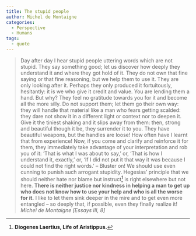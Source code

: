```yaml
---
title: The stupid people
author: Michel de Montaigne
categories:
  - Perspective
  - Humans
tags:
  - quote
---
```


> Day after day I hear stupid people uttering words which are not stupid. They say something good; let us discover how deeply they understand it and where they got hold of it. They do not own that fine saying or that fine reasoning, but we help them to use it. They are only looking after it. Perhaps they only produced it fortuitously, hesitantly: it is we who give it credit and value. You are lending them a hand. But why? They feel no gratitude towards you for it and become all the more silly. Do not support them; let them go their own way: they will handle that material like a man who fears getting scalded: they dare not show it in a different light or context nor to deepen it. Give it the tiniest shaking and it slips away from them: then, strong and beautiful though it be, they surrender it to you. They have beautiful weapons, but the handles are loose! How often have I learnt that from experience! Now, if you come and clarify and reinforce it for them, they immediately take advantage of your interpretation and rob you of it: ‘That is what I was about to say,’ or, ‘That is how I understand it, exactly,’ or, ‘If I did not put it that way it was because I could not find the right words.’ – Bluster on! We should use even cunning to punish such arrogant stupidity. Hegesias’ principle that we should neither hate nor blame but instruct[^1] is right elsewhere but not here.
**There is neither justice nor kindness in helping a man to get up who does not know how to use your help and who is all the worse for it.** I like to let them sink deeper in the mire and to get even more entangled – so deeply that, if possible, even they finally realize it! 
> <cite>Michel de Montaigne [Essays III, 8]</cite>

[^1]: **Diogenes Laertius, Life of Aristippus.**